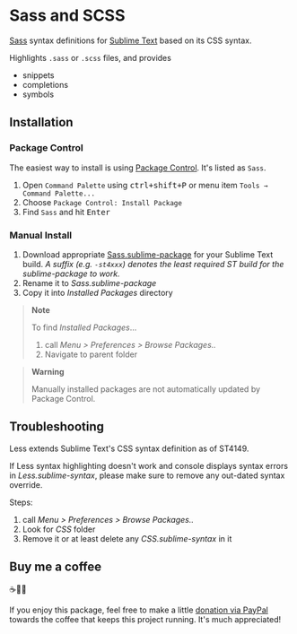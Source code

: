 # Sass and SCSS

[Sass](https://sass-lang.com) syntax definitions for [Sublime Text](https://www.sublimetext.com) based on its CSS syntax.

Highlights `.sass` or `.scss` files, and provides

- snippets
- completions
- symbols

## Installation

### Package Control

The easiest way to install is using [Package Control](https://packagecontrol.io). It's listed as `Sass`.

1. Open `Command Palette` using <kbd>ctrl+shift+P</kbd> or menu item `Tools → Command Palette...`
2. Choose `Package Control: Install Package`
3. Find `Sass` and hit <kbd>Enter</kbd>

### Manual Install

1. Download appropriate [Sass.sublime-package](https://github.com/braver/SublimeSaass/releases) for your Sublime Text build.
   _A suffix (e.g. `-st4xxx`) denotes the least required ST build for the sublime-package to work._
2. Rename it to _Sass.sublime-package_
3. Copy it into _Installed Packages_ directory

> **Note**
>
> To find _Installed Packages_...
>
> 1. call _Menu > Preferences > Browse Packages.._
> 2. Navigate to parent folder

> **Warning**
>
> Manually installed packages are not automatically updated by Package Control.

## Troubleshooting

Less extends Sublime Text's CSS syntax definition as of ST4149.

If Less syntax highlighting doesn't work and console displays syntax errors in _Less.sublime-syntax_, please make sure to remove any out-dated syntax override.

Steps:

1. call _Menu > Preferences > Browse Packages.._
2. Look for _CSS_ folder
3. Remove it or at least delete any _CSS.sublime-syntax_ in it

## Buy me a coffee

☕️👌🏻

If you enjoy this package, feel free to make a little [donation via PayPal](https://paypal.me/koenlageveen) towards the coffee that keeps this project running. It's much appreciated!
